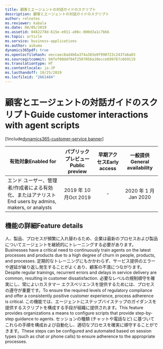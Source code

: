 ```yaml
---
title: 顧客とエージェントの対話ガイドのスクリプト
description: 顧客とエージェントの対話ガイドのスクリプト
author: relnotes
ms.reviewer: kabala
ms.date: 08/05/2019
ms.assetid: 0462278d-615e-e911-a96c-000d3a1c7bbb
ms.topic: article
ms.service: business-applications
ms.author: askuma
dynamics365pdf: true
ms.openlocfilehash: eeccaec8ad4b6a374a383e0f990723c2437a6a03
ms.sourcegitcommit: b0fef00d4f04f2507056a10ecce699767c669119
ms.translationtype: HT
ms.contentlocale: ja-JP
ms.lasthandoff: 10/25/2019
ms.locfileid: "2661484"
---
```

# <a name="guide-customer-interactions-with-agent-scripts"></a><span data-ttu-id="fee95-103">顧客とエージェントの対話ガイドのスクリプト</span><span class="sxs-lookup"><span data-stu-id="fee95-103">Guide customer interactions with agent scripts</span></span>
[!include[dynamics365-customer-service banner](../includes/dynamics365-customer-service.md)]

| <span data-ttu-id="fee95-104">有効対象</span><span class="sxs-lookup"><span data-stu-id="fee95-104">Enabled for</span></span>    |  <span data-ttu-id="fee95-105">パブリック プレビュー</span><span class="sxs-lookup"><span data-stu-id="fee95-105">Public preview</span></span> | <span data-ttu-id="fee95-106">早期アクセス</span><span class="sxs-lookup"><span data-stu-id="fee95-106">Early access</span></span> | <span data-ttu-id="fee95-107">一般提供</span><span class="sxs-lookup"><span data-stu-id="fee95-107">General availability</span></span> | 
| ---------- | :----------: |:----------: |:----------: |
|<span data-ttu-id="fee95-108">エンド ユーザー、管理者/作成者による有効化、またはアナリスト</span><span class="sxs-lookup"><span data-stu-id="fee95-108">End users by admins, makers, or analysts</span></span>|<span data-ttu-id="fee95-109">2019 年 10 月</span><span class="sxs-lookup"><span data-stu-id="fee95-109">Oct 2019</span></span>|-| <span data-ttu-id="fee95-110">2020 年 1 月</span><span class="sxs-lookup"><span data-stu-id="fee95-110">Jan 2020</span></span>|






## <a name="feature-details"></a><span data-ttu-id="fee95-111">機能の詳細</span><span class="sxs-lookup"><span data-stu-id="fee95-111">Feature details</span></span>
<!--feature detail start -->
<span data-ttu-id="fee95-112">人、製品、プロセスが頻繁に入れ替わるため、企業は最新のプロセスおよび製品についてエージェントを継続的にトレーニングする必要があります。</span><span class="sxs-lookup"><span data-stu-id="fee95-112">Businesses have a critical need to continuously train agents on the latest processes and products due to a high degree of churn in people, products, and processes.</span></span> <span data-ttu-id="fee95-113">定期的なトレーニングにもかかわらず、サービス提供のエラーや遅延が繰り返し発生することがよくあり、顧客の不満につながります。</span><span class="sxs-lookup"><span data-stu-id="fee95-113">Despite regular trainings, recurrent errors and delays in service delivery are common, resulting in customer dissatisfaction.</span></span> <span data-ttu-id="fee95-114">必要なレベルの規制順守を確実にし、常によいカスタマー エクスペリエンスを提供するためには、プロセスの遵守が重要です。</span><span class="sxs-lookup"><span data-stu-id="fee95-114">To ensure the required levels of regulatory compliance and offer a consistently positive customer experience, process adherence is critical.</span></span> <span data-ttu-id="fee95-115">この機能では、エージェントにステップバイステップのガイダンスを提供するスクリプトを構成する手段が組織に提供されます。</span><span class="sxs-lookup"><span data-stu-id="fee95-115">This feature provides organizations a means to configure scripts that provide step-by-step guidance to agents.</span></span> <span data-ttu-id="fee95-116">セッションの種類 (チャットや電話など) に基づいてこれらの手順を構成および自動化し、適切なプロセスを確実に順守することができます。</span><span class="sxs-lookup"><span data-stu-id="fee95-116">These steps can be configured and automated based on session types (such as chat or phone calls) to ensure adherence to the appropriate processes.</span></span>
<!--feature detail end -->









